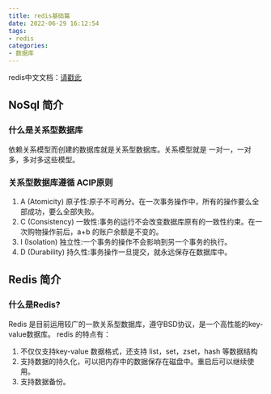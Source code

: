 ```yaml
---
title: redis基础篇
date: 2022-06-29 16:12:54
tags:
- redis
categories:
- 数据库
---
```

redis中文文档：[请戳此](https://www.redis.net.cn/tutorial/3502.html)
## NoSql 简介
### 什么是关系型数据库
依赖关系模型而创建的数据库就是关系型数据库。关系模型就是 一对一，一对多，多对多这些模型。
### 关系型数据库遵循 ACIP原则
 1. A (Atomicity) 原子性:原子不可再分。在一次事务操作中，所有的操作要么全部成功，要么全部失败。
 2. C (Consistency) 一致性:事务的运行不会改变数据库原有的一致性约束。在一次购物操作前后，a+b 的账户余额是不变的。
 3. I (Isolation) 独立性:一个事务的操作不会影响到另一个事务的执行。
 4. D (Durability) 持久性:事务操作一旦提交，就永远保存在数据库中。
## Redis 简介
### 什么是Redis?
Redis 是目前运用较广的一款关系型数据库，遵守BSD协议，是一个高性能的key-value数据库。
redis 的特点有：
 1. 不仅仅支持key-value 数据格式，还支持 list，set，zset，hash 等数据结构
 2. 支持数据的持久化，可以把内存中的数据保存在磁盘中。重启后可以继续使用。
 3. 支持数据备份。
